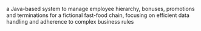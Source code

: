 a Java-based system to manage employee hierarchy, bonuses, promotions and terminations for a fictional fast-food chain, focusing on efficient data handling and adherence to complex business rules
